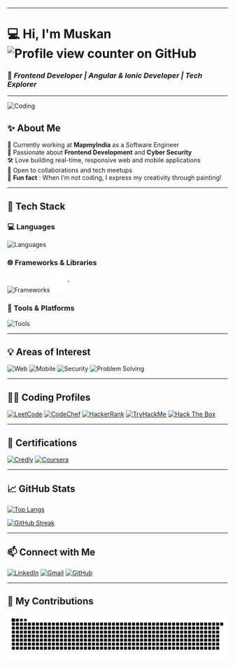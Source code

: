 
---

# 💻 Hi, I'm Muskan ![Profile view counter on GitHub](https://komarev.com/ghpvc/?username=Miko-29)
### 🚀 ***Frontend Developer | Angular & Ionic Developer | Tech Explorer***

---

![Coding](https://i.pinimg.com/originals/d8/5d/45/d85d4581632bcf7f14a4bab4914f5d1e.gif)

## ✨ About Me

 💼 Currently working at **MapmyIndia** as a Software Engineer  
 🎯 Passionate about **Frontend Development** and **Cyber Security**  
 🛠️ Love building real-time, responsive web and mobile applications  
 🤝 Open to collaborations and tech meetups  
 🎨 **Fun fact** : When I’m not coding, I express my creativity through painting!

---

## 🚀 Tech Stack

### 💻 Languages  
![Languages](https://skillicons.dev/icons?i=typescript,javascript,cpp,java,python,html,css,bash&theme=dark)

### 🌐 Frameworks & Libraries  
![Frameworks](https://skillicons.dev/icons?i=angular&theme=dark)
<img src="https://raw.githubusercontent.com/Miko-29/Miko-29/main/ionic%20light%20logo%20black.png" alt="Ionic Light Logo" width="42">

### 🧰 Tools & Platforms  
![Tools](https://skillicons.dev/icons?i=git,github,gitlab,postman,vscode,linux&theme=dark)

---

## 💡 Areas of Interest  
![Web](https://img.shields.io/badge/Web%20Design%20&%20Development-ffffff?style=for-the-badge&logo=angular&logoColor=red)
![Mobile](https://img.shields.io/badge/Mobile%20App%20Development-008000?style=for-the-badge&logo=android&logoColor=green)
![Security](https://img.shields.io/badge/Cyber%20Security-0f0f0f?style=for-the-badge&logo=hackthebox&logoColor=white)
![Problem Solving](https://img.shields.io/badge/Problem%20Solving-ffcc00?style=for-the-badge&logo=leetcode&logoColor=black)

---

## 🧑‍💻 Coding Profiles

[![LeetCode](https://img.shields.io/badge/LeetCode-FFA116?style=for-the-badge&logo=leetcode&logoColor=black)](https://leetcode.com/miko29)
[![CodeChef](https://img.shields.io/badge/CodeChef-5B4638?style=for-the-badge&logo=codechef&logoColor=white)](https://www.codechef.com/users/miko29)
[![HackerRank](https://img.shields.io/badge/HackerRank-2EC866?style=for-the-badge&logo=hackerrank&logoColor=white)](https://www.hackerrank.com/profile/miko2916)
[![TryHackMe](https://img.shields.io/badge/TryHackMe-%23212C42?style=for-the-badge&logo=tryhackme&logoColor=white)](https://tryhackme.com/p/miko29)
[![Hack The Box](https://img.shields.io/badge/Hack%20The%20Box-111927?style=for-the-badge&logo=hackthebox&logoColor=9FEF00)](https://app.hackthebox.com/profile/miko29)

---

## 🏅 Certifications

[![Credly](https://img.shields.io/badge/Credly-FF6B00?style=for-the-badge&logo=credly&logoColor=white)](https://www.credly.com/users/muskan-kumari.413e6e77/badges)
[![Coursera](https://img.shields.io/badge/Coursera-0056D2?style=for-the-badge&logo=credly&logoColor=white)](https://www.coursera.org/user/9db37ae8ddd83cc8b4c77214344c714b)

---

## 📈 GitHub Stats  

[![Top Langs](https://github-readme-stats.vercel.app/api/top-langs/?username=Miko-29&layout=pie&theme=dracula&hide_border=true)](https://github.com/anuraghazra/github-readme-stats)

[![GitHub Streak](https://streak-stats.demolab.com?user=Miko-29&theme=dracula&hide_border=true)](https://git.io/streak-stats)

---

## 📫 Connect with Me

[![LinkedIn](https://img.shields.io/badge/-LinkedIn-0A66C2?style=for-the-badge&logo=linkedin&logoColor=white)](https://in.linkedin.com/in/muskan-kumari-7a8937227)
[![Gmail](https://img.shields.io/badge/-Gmail-D14836?style=for-the-badge&logo=gmail&logoColor=white)](mailto:muskan2912002@gmail.com)
[![GitHub](https://img.shields.io/badge/-GitHub-181717?style=for-the-badge&logo=github&logoColor=white)](https://github.com/Miko-29)

---

## 🐍 My Contributions

![GitHub Snake Dark](https://raw.githubusercontent.com/Miko-29/snk/output/github-contribution-grid-snake-dark.svg)


